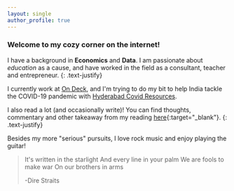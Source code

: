 ```yaml
---
layout: single
author_profile: true
---
```


### Welcome to my cozy corner on the internet!


I have a background in **Economics** and **Data**. I am passionate about *education* as a cause, and have worked in the field as a consultant, teacher and entrepreneur.
{: .text-justify}

I currently work at [On Deck](https://www.beondeck.com/), and I'm trying to do my bit to help India tackle the COVID-19 pandemic with [Hyderabad Covid Resources](https://hydcovidresources.com/).

I also read a lot (and occasionally write)! You can find thoughts, commentary and other takeaway from my reading [here](https://www.notion.so/abhishekanirudhan/Books-a3197fdbf12b4cb499bf71a30cc620e0){:target="_blank"}.
{: .text-justify}

Besides my more "serious" pursuits, I love rock music and enjoy playing the guitar!

> It's written in the starlight
> And every line in your palm
> We are fools to make war
> On our brothers in arms
>
>-Dire Straits
